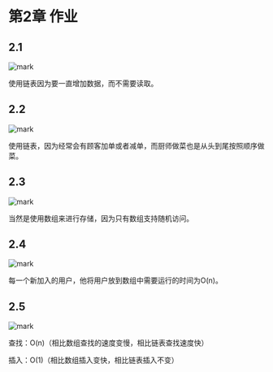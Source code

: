 # 第2章 作业

## 2.1

![mark](http://p6yio0wew.bkt.clouddn.com/blog/180426/8E87c1lefG.png)

使用链表因为要一直增加数据，而不需要读取。

## 2.2

![mark](http://p6yio0wew.bkt.clouddn.com/blog/180426/7C3k2aKEhg.png)

使用链表，因为经常会有顾客加单或者减单，而厨师做菜也是从头到尾按照顺序做菜。

## 2.3

![mark](http://p6yio0wew.bkt.clouddn.com/blog/180426/9mE4iAbiG0.png)

当然是使用数组来进行存储，因为只有数组支持随机访问。

## 2.4

![mark](http://p6yio0wew.bkt.clouddn.com/blog/180426/AK106iDEaB.png)

每一个新加入的用户，他将用户放到数组中需要运行的时间为O(n)。

## 2.5 

![mark](http://p6yio0wew.bkt.clouddn.com/blog/180426/iDJiebDiE2.png)

查找：O(n)（相比数组查找的速度变慢，相比链表查找速度快）

插入：O(1)（相比数组插入变快，相比链表插入不变）








